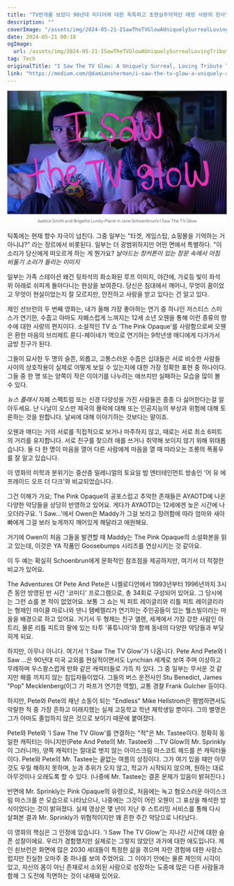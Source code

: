 ```yaml
---
title: "TV번개를 보았다 90년대 미디어에 대한 독특하고 초현실주의적인 애정 사랑의 헌사"
description: ""
coverImage: "/assets/img/2024-05-21-ISawTheTVGlowAUniquelySurrealLovingTributeTo90sMedia_0.png"
date: 2024-05-21 00:18
ogImage: 
  url: /assets/img/2024-05-21-ISawTheTVGlowAUniquelySurrealLovingTributeTo90sMedia_0.png
tag: Tech
originalTitle: "I Saw The TV Glow: A Uniquely Surreal, Loving Tribute To 90s Media"
link: "https://medium.com/@damiansherman/i-saw-the-tv-glow-a-uniquely-surreal-loving-tribute-to-90s-media-413eac0c947d"
---
```



![Table](/assets/img/2024-05-21-ISawTheTVGlowAUniquelySurrealLovingTributeTo90sMedia_0.png)

틱톡에는 현재 향수 자극이 넘친다. 그중 일부는 "타겟, 게임스탑, 쇼핑몰을 기억하는 거 아니냐?" 라는 장르에서 비롯된다. 일부는 더 광범위하지만 어떤 면에서 특별하다. "이 소리가 당신에게 떠오르게 하는 게 뭔가요? *날아드는 창커튼이 있는 창문 속에서 아침 비둘기 소리가 들리는 이미지*

일부는 가족 스테이션 왜건 뒷좌석의 화소화된 루프 이미지, 야간에, 가로등 빛이 좌석 위 아래로 쉬피게 돌아다니는 현상을 보여준다. 당신은 침대에서 깨어나, 무엇이 꿈이었고 무엇이 현실이었는지 잘 모르지만, 안전하고 사랑을 받고 있다는 건 알고 있다.

제인 션브런의 두 번째 영화는, 내가 올해 가장 좋아하는 연기 중 하나인 저스티스 스미스가 연기한, 수줍고 아마도 자폐스럽게 느껴지는 12세 소년 오웬을 통해 이런 종류의 향수에 대한 사랑의 편지이다. 소설적인 TV 쇼 'The Pink Opaque'를 사랑함으로써 오웬은 환한 마음의 브리제트 룬디-페이네가 역으로 연기하는 9학년생 매디에게 다가가서 금방 친구가 된다.

<div class="content-ad"></div>

그들이 묘사한 두 명의 슬픈, 외롭고, 고통스러운 수줍은 십대들은 서로 비슷한 사람들 사이의 상호작용이 실제로 어떻게 보일 수 있는지에 대한 가장 정확한 표현 중 하나이다. 그들 중 한 명 또는 양쪽이 작은 이야기를 나누려는 애쓰지만 실패하는 모습을 많이 볼 수 있다.

*뉴스 플래시* 자폐 스펙트럼 또는 신경 다양성을 가진 사람들은 종종 다 싫어한다는걸 알아두세요. 난 나날이 오스만 제국의 몰락에 대해 또는 인공지능의 부상과 위험에 대해 토론하는 것을 원합니다. 날씨에 대해 이야기하는 것보다는 말이죠.

오웬과 매디는 거의 서로를 직접적으로 보거나 마주하지 않고, 때로는 서로 최소 6피트의 거리를 유지합니다. 서로 친구를 찾으려 애를 쓰거나 취약해 보이지 않기 위해 위태롭습니다. 둘 다 한 명이 마음을 열어 다른 사람에게 마음을 열 때 따라오는 조롱의 폭풍우를 잘 알고 있습니다.

이 영화의 미학과 분위기는 중산층 밀레니얼의 토요일 밤 엔터테인먼트 방송인 '어 유 에프레이드 오프 더 다크'와 비교되었습니다.

<div class="content-ad"></div>

그건 이해가 가요; The Pink Opaque의 공포스럽고 추악한 존재들은 AYAOTD에 나온 다양한 악당들을 상당히 반영하고 있어요. 게다가 AYAOTD는 12세에겐 늦은 시간에 나오더라구요. 'I Saw...'에서 Owen은 Maddy가 그걸 보라고 장려함에 따라 엄마와 새아빠에게 그걸 보러 늦게까지 깨어있게 해달라고 애원해요. 

거기에 Owen이 처음 그들을 발견할 때 Maddy는 The Pink Opaque의 소설화본을 읽고 있는데, 이것은 YA 작품인 Goosebumps 시리즈를 연상시키는 것 같아요. 

이 두 예는 확실히 Schoenbrun에게 문화적인 참조점을 제공하지만, 여기서 더 적절한 비교가 있어요.

The Adventures Of Pete And Pete은 니켈로디언에서 1993년부터 1996년까지 3시즌 동안 방영된 반 시간 '코미디' 프로그램으로, 총 34회로 구성되어 있어요. 그 당시에는 그런 쇼를 본 적이 없었어요. 보통 그 쇼는 빅 피트 레이글리와 리틀 피트 레이글리라는 형제인 마이클 마로나와 댄니 탬베렐리가 연기하는 주인공들이 있는 웰스빌이라는 마을을 배경으로 하고 있어요. 거기서 두 형제는 친구 엘렌, 세계에서 가장 강한 사람인 아트리, 물론 리틀 피트의 팔에 있는 타투 '퓨튜니아'와 함께 동네의 다양한 악당들과 부딪히게 되요.

<div class="content-ad"></div>

하지만, 아무나 아니다. 여기서 'I Saw The TV Glow'가 나옵니다. Pete And Pete와 I Saw ...은 90년대 미국 교외를 현실적이면서도 Lynchian 세계로 보여 주며 이상하고 무례하며 우스꽝스럽게 만화 같은 캐릭터들로 가득 차 있다. 그 중 일부는 무서운 것 같지만 해를 끼치지 않는 침입자들이었다. 그들의 버스 운전사인 Stu Benedict, James "Pop" Mecklenberg(이그 기 파프가 연기한 역할), 교통 경찰 Frank Gulcher 등이다.

하지만, Pete와 Pete의 재난 소동이 되는 "Endless" Mike Hellstrom은 평범하면서도 악랄한 적 중 가장 흔하고 미래지했는 실제 고등학교 학년 재학생일 뿐이다. 그의 별명은 그가 아마도 졸업하지 않은 것으로 보이기 때문에 붙여졌다.

Pete와 Pete와 'I Saw The TV Glow'를 연결하는 "적"은 Mr. Tastee이다. 정확히 동일한 캐릭터는 아니지만(Pete And Pete의 Mr. Tastee와 ...TV Glow의 Mr. Sprinkly이 그러니까), 양쪽 캐릭터는 절대로 벗지 않는 아이스크림 마스코트 헤드를 쓴 캐릭터들이다. Pete와 Pete의 Mr. Tastee는 끝없는 여름의 상징이다. 그가 여기 있을 때만 아무것도 우릴 해하지 못하며, 눈과 추위가 오지 않고, 학교가 시작되지 않으며, 원하는 대로 아무것이나 오래도록 할 수 있다. (나중에 Mr. Tastee는 결혼 문제가 있음이 밝혀진다.)

반면에 Mr. Sprinkly는 Pink Opaque의 유령으로, 처음에는 녹고 혐오스러운 아이스크림 마스크를 쓴 모습으로 나타났으나, 나중에는 그것이 어린 오웬이 그 표상을 해석한 방식이었다는 것이 밝혀졌다. 실제 영상은 몇 년이 지난 후 스트리밍 서비스를 통해 다시 살펴본 결과 Mr. Sprinkly가 위협적이지만 꽤 흔한 주간 악당으로 나타났다.

<div class="content-ad"></div>

이 영화의 핵심은 그 인정에 있습니다. 'I Saw The TV Glow'는 지나간 시간에 대한 슬픈 성찰이에요. 우리가 경험했지만 실제로는 그렇지 않았던 과거에 대한 애도입니다. 제인 쇤브런은 화면에 많은 2030 세대들이 특정한 삶을 겪으며 자란 경험에 대한 사랑스럽지만 진실한 오마주 중 하나를 보여 주었어요. 그 이야기 안에는 물론 제인의 시각이 있고, 자신의 몸이 아닌 존재로서 소외된 사람으로 성장하는 도중에 많은 다른 사람들과 함께 그 도전에 직면하는 것이 내재돼 있어요.
